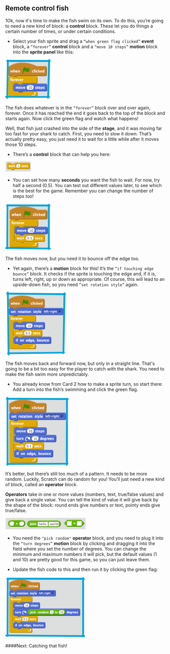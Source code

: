 ## Remote control fish

1Ok, now it's time to make the fish swim on its own. To do this, you’re going to need a new kind of block: a **control** block. These let you do things a certain number of times, or under certain conditions.

+ Select your fish sprite and drag a `“when green flag clicked”` **event** block, a `“forever”` **control** block and a `“move 10 steps”` **motion** block into the **sprite panel** like this: 

![](images/fish1.png)

The fish does whatever is in the `“forever”` block over and over again, forever. Once it has reached the end it goes back to the top of the block and starts again. Now click the green flag and watch what happens!

Well, that fish just crashed into the side of the **stage**, and it was moving far too fast for your shark to catch. First, you need to slow it down. That’s actually pretty easy, you just need it to wait for a little while after it moves those 10 steps.

+ There’s a **control** block that can help you here: 

![](images/fish2.png)

+ You can set how many **seconds** you want the fish to wait. For now, try half a second (0.5). You can test out different values later, to see which is the best for the game. Remember you can change the number of steps too! 

![](images/fish3.png)


The fish moves now, but you need it to bounce off the edge too. 

+ Yet again, there’s a **motion** block for this! It’s the `“if touching edge bounce”` block. It checks if the sprite is touching the edge and, if it is, turns left, right, up or down as appropriate. Of course, this will lead to an upside-down fish, so you need `“set rotation style”` again. 

![](images/fish4.png)


The fish moves back and forward now, but only in a straight line. That's going to be a bit too easy for the player to catch with the shark. You need to make the fish swim more unpredictably.

+ You already know from Card 2 how to make a sprite turn, so start there: Add a turn into the fish’s swimming and click the green flag. 

![](images/fish5.png)

It’s better, but there’s still too much of a pattern. It needs to be more random. Luckily, Scratch can do random for you! You’ll just need a new kind of block, called an **operator** block.

**Operators** take in one or more values (numbers, text, true/false values) and give back a single value. You can tell the kind of value it will give back by the shape of the block: round ends give numbers or text, pointy ends give true/false. 

![](images/fish6.png)

+ You need the `"pick random"` **operator** block, and you need to plug it into the `“turn degrees”` **motion** block by clicking and dragging it into the field where you set the number of degrees. You can change the minimum and maximum numbers it will pick, but the default values (1 and 10) are pretty good for this game, so you can just leave them.

+ Update the fish code to this and then run it by clicking the green flag: 

![](images/fish7.png)
 
####Next: Catching that fish!

